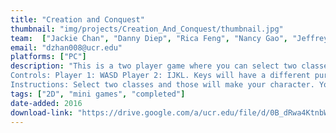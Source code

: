 ```yaml
---
title: "Creation and Conquest"
thumbnail: "img/projects/Creation_And_Conquest/thumbnail.jpg"
team:  ["Jackie Chan", "Danny Diep", "Rica Feng", "Nancy Gao", "Jeffrey Hsieh", "Anjin Huang", "John Li", "Stephanie Ma", "Quynh Nguyen", "Logan Pribyl", "Tyler Sampson", "Rotem Werner", "David Zhang"]
email: "dzhan008@ucr.edu"
platforms: ["PC"]
description: "This is a two player game where you can select two classes to make a unique class! Utilize combinations of these classes to have an edge in the mini games you will play! 
Controls: Player 1: WASD Player 2: IJKL. Keys will have a different purpose per game. 
Instructions: Select two classes and those will make your character. Your second class is your model. Once you both select a character, you can select a game to play! Your stats will influence how you play in each game."
tags: ["2D", "mini games", "completed"]
date-added: 2016
download-link: "https://drive.google.com/a/ucr.edu/file/d/0B_dRwa4KtnbWd3I1VWZUYUpYZFE/view?usp=sharing"
---
```

